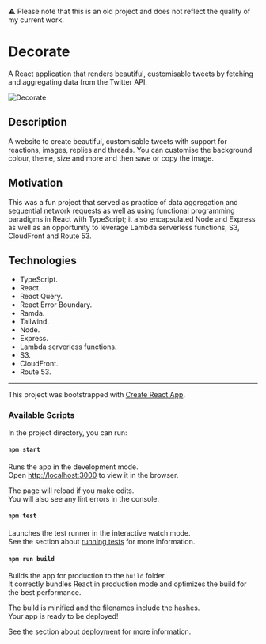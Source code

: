 ⚠️ Please note that this is an old project and does not reflect the quality of my current work.

# Decorate

A React application that renders beautiful, customisable tweets by fetching and aggregating data from the Twitter API.

![Decorate](documentation/decorate.jpg)

## Description

A website to create beautiful, customisable tweets with support for reactions, images, replies and threads. You can customise the background colour, theme, size and more and then save or copy the image.

## Motivation

This was a fun project that served as practice of data aggregation and sequential network requests as well as using functional programming paradigms in React with TypeScript; it also encapsulated Node and Express as well as an opportunity to leverage Lambda serverless functions, S3, CloudFront and Route 53.

## Technologies

- TypeScript.
- React.
- React Query.
- React Error Boundary.
- Ramda.
- Tailwind.
- Node.
- Express.
- Lambda serverless functions.
- S3.
- CloudFront.
- Route 53.

---

This project was bootstrapped with [Create React App](https://github.com/facebook/create-react-app).

### Available Scripts

In the project directory, you can run:

#### `npm start`

Runs the app in the development mode.\
Open [http://localhost:3000](http://localhost:3000) to view it in the browser.

The page will reload if you make edits.\
You will also see any lint errors in the console.

#### `npm test`

Launches the test runner in the interactive watch mode.\
See the section about [running tests](https://facebook.github.io/create-react-app/docs/running-tests) for more information.

#### `npm run build`

Builds the app for production to the `build` folder.\
It correctly bundles React in production mode and optimizes the build for the best performance.

The build is minified and the filenames include the hashes.\
Your app is ready to be deployed!

See the section about [deployment](https://facebook.github.io/create-react-app/docs/deployment) for more information.
